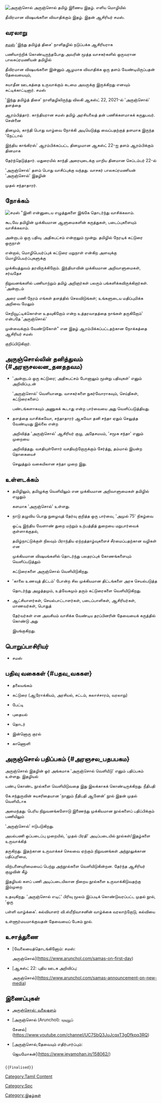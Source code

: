 ![அருஞ்சொல்](அருஞ்சொல்1.jpg "அருஞ்சொல்") அருஞ்சொல் தமிழ் இணைய இதழ். எளிய மொழியில்
தீவிரமான விஷயங்களை விவாதிக்கும் இதழ். இதன் ஆசிரியர் சமஸ்.

## வரலாறு

[சமஸ்](சமஸ் "wikilink") 'இந்து தமிழ்த் திசை' நாளிதழில் நடுப்பக்க ஆசிரியராக
பணியாற்றிக் கொண்டிருந்தபோது அவரின் மூத்த வாசகர்களில் ஒருவரான பாலசுப்ரமணியன் தமிழில்
தீவிரமான விஷயங்களை இன்னும் ஆழமாக விவாதிக்க ஒரு தளம் வேண்டியிருப்பதன் தேவையையும்,
சுயாதீன ஊடகத்தை உருவாக்கும் கடமை அவருக்கு இருக்கிறது எனவும் சுட்டிக்காட்டினார். சமஸ்
'இந்து தமிழ்த் திசை' நாளிதழிலிருந்து விலகி ஆகஸ்ட் 22, 2021-ல் 'அருஞ்சொல்' தளத்தை
ஆரம்பித்தார். காந்தியரான சமஸ் தமிழ் அரசியலைத் தன் பணிக்களமாகக் கருதுபவர். சென்னை
தினமும், காந்தி பொது வாழ்வை நோக்கி அடியெடுத்து வைப்பதற்குத் தளமாக இருந்த 'நேட்டால்
இந்திய காங்கிரஸ்' ஆரம்பிக்கப்பட்ட தினமுமான ஆகஸ்ட் 22-ஐ தளம் ஆரம்பிக்கும் தினமாக
தேர்ந்தெடுத்தார். மதுரையில் காந்தி அரையுடைக்கு மாறிய தினமான செப்டம்பர் 22-ல்
'அருஞ்சொல்' தளம் பொது வாசிப்புக்கு வந்தது. வாசகர் பாலசுப்ரமணியன் 'அருஞ்சொல்' இதழின்
முதல் சந்தாதாரர்.

## நோக்கம்

![சமஸ்](சமஸ்.jpg "சமஸ்") "இனி என்னுடைய எழுத்துகளை இங்கே தொடர்ந்து வாசிக்கலாம்.
கூடவே தமிழின் முக்கியமான ஆளுமைகளின் கருத்துகள், படைப்புகளையும் வாசிக்கலாம்.
அன்றாடம் ஒரு பதிவு. அதிகபட்சம் என்றாலும் மூன்று. தமிழில் நேரடிக் கட்டுரை ஒருநாள்
என்றால், மொழிபெயர்ப்புக் கட்டுரை மறுநாள் என்கிற அளவுக்கு மொழிபெயர்ப்புகளுக்கு
முக்கியத்துவம் தரவிருக்கிறோம். இந்தியாவின் முக்கியமான அறிவாளுமைகள், சர்வதேச
நிறுவனங்களில் பணியாற்றும் தமிழ் அறிஞர்கள் பலரும் பங்களிக்கவிருக்கிறார்கள். 'அன்றாடம்
அரை மணி நேரம் எங்கள் தளத்தில் செலவிடுங்கள்; உங்களுடைய மதிப்புமிக்க அறிவை மேலும்
செறிவூட்டிக்கொள்ள உதவுகிறோம் என்ற உத்தரவாதத்தை நாங்கள் தருகிறோம்' என்பதே 'அருஞ்சொல்'
முன்வைக்கும் வேண்டுகோள்" என இதழ் ஆரம்பிக்கப்பட்டதற்கான நோக்கத்தை ஆசிரியர் சமஸ்
குறிப்பிடுகிறார்.

## அருஞ்சொல்லின் தனித்துவம் {#அரஞசலலன_தனததவம}

-   'அன்றாடம் ஒரு கட்டுரை; அதிகபட்சம் போனாலும் மூன்று பதிவுகள்' எனும் அறிவிப்புடன்
    'அருஞ்சொல்' வெளியானது. வாசகர்களை நுகர்வோராகவும், செய்திகள், கட்டுரைகளைப்
    பண்டங்களாகவும் அணுகக் கூடாது என்ற பார்வையை அது வெளிப்படுத்தியது.
-   தளத்தை வாசிக்கவோ, சந்தாதாரர் ஆகவோ தனி சந்தா ஏதும் செலுத்த வேண்டியது இல்லை என்ற
    அறிவித்த 'அருஞ்சொல்' ஆசிரியர் குழு, அதேசமயம், 'சமூக சந்தா' எனும் முறையை
    அறிவித்தது. வசதியுள்ளோர் வசதியற்றோருக்கும் சேர்த்து, தம்மால் இயன்ற தொகையைச்
    செலுத்தும் வகையிலான சந்தா முறை இது.

## உள்ளடக்கம்

-   தமிழிலும், தமிழுக்கு வெளியிலும் என முக்கியமான அறிவாளுமைகள் தமிழில் எழுதும்
    களமாக 'அருஞ்சொல்' உள்ளது.
-   நாடு தழுவிய பொது நுழைவுத் தேர்வு குறித்த ஒரு பார்வை, 'அமுல் 75' நிகழ்வை
    ஒட்டி இந்திய வேளாண் துறை மற்றும் உற்பத்தித் துறையை மறுபார்வைக் குள்ளாக்குதல்,
    தமிழ்நாட்டுக்குள் நிலவும் பிராந்திய ஏற்றத்தாழ்வுகளைச் சீரமைப்பதற்கான வழிகள் என
    முக்கியமான விஷயங்களில் தொடர்ந்து பலதரப்புக் கோணங்களையும் வெளிப்படுத்தும்
    கட்டுரைகளை அருஞ்சொல் வெளியிடுகிறது.
-   'காலை உணவுத் திட்டம்' போன்ற சில முக்கியமான திட்டங்களை அரசு செயல்படுத்த
    தொடர்ந்து அழுத்தமும், உத்வேகமும் தரும் கட்டுரைகளை வெளியிடுகிறது.
-   ஆட்சியாளர்கள், செயல்பாட்டாளர்கள், படைப்பாளிகள், ஆசிரியர்கள், மாணவர்கள், பொதுத்
    தேர்வர்கள் என அவசியம் வாசிக்க வேண்டிய தரப்பினரின் தேவையைக் கருத்தில் கொண்டு அது
    இயங்குகிறது.

## பொறுப்பாசிரியர்

-   சமஸ்

## பதிவு வகைகள் {#பதவ_வககள}

-   தலையங்கம்
-   கட்டுரை (ஆரோக்கியம், அரசியல், சட்டம், கலாச்சாரம், வரலாறு)
-   பேட்டி
-   புதையல்
-   தொடர்
-   இன்னொரு குரல்
-   காணொளி

## அருஞ்சொல் பதிப்பகம் {#அரஞசல_பதபபகம}

அருஞ்சொல் இதழின் ஓர் அங்கமாக 'அருஞ்சொல் வெளியீடு' எனும் பதிப்பகம் உள்ளது. இதழியல்
பண்பு கொண்ட நூல்களை வெளியிடுவதை இது இலக்காகக் கொண்டிருக்கிறது. நீதிபதி
கே.சந்துருவின் சுயசரிதையான 'நானும் நீதிபதி ஆனேன்' நூல் இதன் முதல் வெளியீடாக
அமைந்தது. பெரிய நிறுவனங்களோடு இணைந்து முக்கியமான நூல்களைப் பதிப்பிக்கும் பணியிலும்
'அருஞ்சொல்' ஈடுபடுகிறது.

அயல்பணி ஒப்படைப்பு முறையில், 'முதல் பிரதி' அடிப்படையில் நூல்கள்/இதழ்களை உருவாக்கித்
தருகிறது. இதற்கான உருவாக்கச் செலவை ஏற்கும் நிறுவனங்கள் அந்நூலுக்கான பதிப்புரிமை,
விற்பனையுரிமையைப் பெற்று அந்நூல்களை வெளியிடுகின்றன. தேர்ந்த ஆசிரியர் குழுவின் கீழ்
இதழியல் களப் பணி அடிப்படையிலான நிறைய நூல்களை உருவாக்கிடுவதற்கு இம்முறை
உதவுகிறது. 'அருஞ்சொல் எடிட்' பிரிவு மூலம் இப்படிக் கொண்டுவரப்பட்ட முதல் நூல், 'ஒரு
பள்ளி வாழ்க்கை'. கல்வியாளர் வி.ஸ்ரீநிவாசனின் வாழ்க்கை வரலாற்றோடு, கல்வியை
உள்ளூர்மயமாக்குவதன் தேவையைப் பேசும் நூல்.

## உசாத்துணை

-   [வேலையைத்தொடங்கினோம்: சமஸ்:
    அருஞ்சொல்](https://www.arunchol.com/samas-on-first-day)
-   [ஆகஸ்ட் 22: புதிய ஊடக அறிவிப்பு:
    அருஞ்சொல்](https://www.arunchol.com/samas-announcement-on-new-media)

## இணைப்புகள்

-   [அருஞ்சொல்: வலைதளம்](https://www.arunchol.com/category/editorial)
-   [அருஞ்சொல் (Arunchol): யுடியூப்
    சேனல்](https://www.youtube.com/channel/UC7SbQ3JuJcqxT3gDfkpq3RQ)
-   [அருஞ்சொல்,தேவையும் எதிர்பார்ப்பும்:
    ஜெயமோகன்](https://www.jeyamohan.in/158062/)

```{=mediawiki}
{{Finalised}}
```
[Category:Tamil Content](Category:Tamil_Content "wikilink")
[Category:Spc](Category:Spc "wikilink")
[Category:இதழ்கள்](Category:இதழ்கள் "wikilink")
